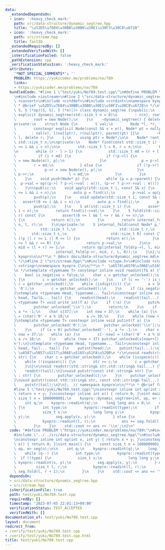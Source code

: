 ```yaml
---
data:
  _extendedDependsOn:
  - icon: ':heavy_check_mark:'
    path: src/data-structure/dynamic_segtree.hpp
    title: "\u52D5\u7684\u30BB\u30B0\u30E1\u30F3\u30C8\u6728"
  - icon: ':heavy_check_mark:'
    path: src/stream.hpp
    title: fastIO
  _extendedRequiredBy: []
  _extendedVerifiedWith: []
  _isVerificationFailed: false
  _pathExtension: cpp
  _verificationStatusIcon: ':heavy_check_mark:'
  attributes:
    '*NOT_SPECIAL_COMMENTS*': ''
    PROBLEM: https://yukicoder.me/problems/no/789
    links:
    - https://yukicoder.me/problems/no/789
  bundledCode: "#line 1 \"test/yuki/No789.test.cpp\"\n#define PROBLEM \"https://yukicoder.me/problems/no/789\"\
    \n#include <iostream>\n#line 2 \"src/data-structure/dynamic_segtree.hpp\"\n#include\
    \ <cassert>\n#include <cstddef>\n#include <cstdint>\nnamespace kyopro {\n/**\n\
    \ * @brief \u52D5\u7684\u30BB\u30B0\u30E1\u30F3\u30C8\u6728\n */\ntemplate <class\
    \ S, S (*op)(S, S), S (*e)()> class dynamic_segtree {\npublic:\n    constexpr\
    \ explicit dynamic_segtree(std::size_t n = 0)\n        : n(n), root(nullptr) {\n\
    \        root = new Node();\n    }\n    ~dynamic_segtree() { delete root; }\n\n\
    private:\n    struct Node {\n        S val;\n        Node *l, *r, *parent;\n\n\
    \        constexpr explicit Node(const S& v = e(), Node* pt = nullptr)\n     \
    \       : val(v), l(nullptr), r(nullptr), parent(pt) {}\n        ~Node() { delete\
    \ l, delete r; }\n    };\n    using ptr = Node*;\n\n    Node* root;\n    const\
    \ std::size_t n;\n\nprivate:\n    Node* find(const std::size_t i) {\n        assert(0\
    \ <= i && i < n);\n\n        std::size_t l = 0, r = n;\n\n        Node* p = root;\n\
    \n        while (r - l > 1) {\n            std::size_t md = (r + l) >> 1;\n  \
    \          if (i < md) {\n                if (!p->l) {\n                    p->l\
    \ = new Node(e(), p);\n                }\n                p = p->l;\n        \
    \        r = md;\n            } else {\n                if (!p->r) {\n       \
    \             p->r = new Node(e(), p);\n                }\n                p =\
    \ p->r;\n                l = md;\n            }\n        }\n        return p;\n\
    \    }\n    void push(Node* p) {\n        while (p = p->parent) {\n          \
    \  p->val = op((p->l ? p->l->val : e()), (p->r ? p->r->val : e()));\n        }\n\
    \    }\n\npublic:\n    void apply(std::size_t i, const S& x) {\n        assert(0\
    \ <= i && i < n);\n        auto p = find(i);\n        p->val = op(p->val, x);\n\
    \        push(p);\n    }\n    void update(std::size_t i, const S& x) {\n     \
    \   assert(0 <= i && i < n);\n        auto p = find(i);\n        p->val = x;\n\
    \        push(p);\n    }\n    S at(std::size_t i) {\n        assert(0 <= i &&\
    \ i < n);\n        return find(i)->val;\n    }\n    S fold(std::size_t l, std::size_t\
    \ r) const {\n        assert(0 <= l && l <= r && r <= n);\n        if (l == r)\
    \ {\n            return e();\n        }\n        return internal_fold(root, 0,\
    \ n, l, r);\n    }\n\nprivate:\n    S internal_fold(const Node* p,\n         \
    \           std::size_t l,\n                    std::size_t r,\n             \
    \       std::size_t L,\n                    std::size_t R) const {\n        if\
    \ (!p || r <= L || R <= l) {\n            return e();\n        }\n        if (L\
    \ <= l && r <= R) {\n            return p->val;\n        }\n\n        std::size_t\
    \ mid = (l + r) >> 1;\n        return op(internal_fold(p->l, l, mid, L, R),\n\
    \                  internal_fold(p->r, mid, r, L, R));\n    }\n};\n};  // namespace\
    \ kyopro\n\n/**\n * @docs docs/data-structure/dynamic_segtree.md\n * @ref https://lorent-kyopro.hatenablog.com/entry/2021/03/12/025644\n\
    \ */\n#line 2 \"src/stream.hpp\"\n#include <ctype.h>\n#include <stdio.h>\n#include\
    \ <string>\nnamespace kyopro {\n\n/**\n *  \u6574\u6570\u306E\u5165\u51FA\u529B\
    \n */\ntemplate <typename T> constexpr inline void readint(T& a) {\n    a = 0;\n\
    \    bool is_negative = false;\n    char c = getchar_unlocked();\n    while (isspace(c))\
    \ {\n        c = getchar_unlocked();\n    }\n    if (c == '-') is_negative = true,\
    \ c = getchar_unlocked();\n    while (isdigit(c)) {\n        a = 10 * a + (c -\
    \ '0');\n        c = getchar_unlocked();\n    }\n    if (is_negative) a *= -1;\n\
    }\ntemplate <typename Head, typename... Tail>\nconstexpr inline void readint(Head&\
    \ head, Tail&... tail) {\n    readint(head);\n    readint(tail...);\n}\n\ntemplate\
    \ <typename T> void write_int(T a) {\n    if (!a) {\n        putchar_unlocked('0');\n\
    \        putchar_unlocked('\\n');\n        return;\n    }\n    if (a < 0) putchar_unlocked('-'),\
    \ a *= -1;\n    char s[37];\n    int now = 37;\n    while (a) {\n        s[--now]\
    \ = (char)'0' + a % 10;\n        a /= 10;\n    }\n    while (now < 37) putchar_unlocked(s[now++]);\n\
    }\ntemplate <typename T> constexpr inline void putint(T a) {\n    if (!a) {\n\
    \        putchar_unlocked('0');\n        putchar_unlocked('\\n');\n        return;\n\
    \    }\n    if (a < 0) putchar_unlocked('-'), a *= -1;\n    char s[37];\n    int\
    \ now = 37;\n    while (a) {\n        s[--now] = (char)'0' + a % 10;\n       \
    \ a /= 10;\n    }\n    while (now < 37) putchar_unlocked(s[now++]);\n    putchar_unlocked('\\\
    n');\n}\ntemplate <typename Head, typename... Tail>\nconstexpr inline void putint(Head\
    \ head, Tail... tail) {\n    putint(head);\n    putint(tail...);\n}\n\n/**\n *\
    \ \u6587\u5B57\u5217\u306E\u5165\u51FA\u529B\n */\n\nvoid readstr(std::string&\
    \ str) {\n    char c = getchar_unlocked();\n    while (isspace(c)) c = getchar_unlocked();\n\
    \    while (!isspace(c)) {\n        str += c;\n        c = getchar_unlocked();\n\
    \    }\n}\n\nvoid readstr(std::string& str,std::string& tail...) {\n    readstr(str);\n\
    \    readstr(tail);\n}\nvoid putstr(const std::string& str) {\n    for (auto c\
    \ : str) {\n        putchar_unlocked(c);\n    }\n    putchar_unlocked('\\n');\n\
    }\nvoid putstr(const std::string& str, const std::string& tail...) {\n    putstr(str);\n\
    \    putstr(tail);\n}\n};  // namespace kyopro\n\n/**\n * @brief fastIO\n */\n\
    #line 5 \"test/yuki/No789.test.cpp\"\nconstexpr inline int op(int x, int y) {\
    \ return x + y; }\nconstexpr inline int e() { return 0; }\nint main() {\n    const\
    \ size_t n = 1000000001;\n    kyopro::dynamic_segtree<int, op, e> seg(n);\n\n\
    \    int q;\n    kyopro::readint(q);\n    long long ans = 0;\n    while (q--)\
    \ {\n        int type;\n        kyopro::readint(type);\n        if (!type) {\n\
    \            size_t x;\n            long long y;\n            kyopro::readint(x,\
    \ y);\n            seg.apply(x, y);\n        } else {\n            size_t l, r;\n\
    \            kyopro::readint(l, r);\n            ans += seg.fold(l, r + 1);\n\
    \        }\n    }\n    std::cout << ans << '\\n';\n}\n"
  code: "#define PROBLEM \"https://yukicoder.me/problems/no/789\"\n#include <iostream>\n\
    #include \"../../src/data-structure/dynamic_segtree.hpp\"\n#include \"../../src/stream.hpp\"\
    \nconstexpr inline int op(int x, int y) { return x + y; }\nconstexpr inline int\
    \ e() { return 0; }\nint main() {\n    const size_t n = 1000000001;\n    kyopro::dynamic_segtree<int,\
    \ op, e> seg(n);\n\n    int q;\n    kyopro::readint(q);\n    long long ans = 0;\n\
    \    while (q--) {\n        int type;\n        kyopro::readint(type);\n      \
    \  if (!type) {\n            size_t x;\n            long long y;\n           \
    \ kyopro::readint(x, y);\n            seg.apply(x, y);\n        } else {\n   \
    \         size_t l, r;\n            kyopro::readint(l, r);\n            ans +=\
    \ seg.fold(l, r + 1);\n        }\n    }\n    std::cout << ans << '\\n';\n}"
  dependsOn:
  - src/data-structure/dynamic_segtree.hpp
  - src/stream.hpp
  isVerificationFile: true
  path: test/yuki/No789.test.cpp
  requiredBy: []
  timestamp: '2023-07-05 22:01:13+09:00'
  verificationStatus: TEST_ACCEPTED
  verifiedWith: []
documentation_of: test/yuki/No789.test.cpp
layout: document
redirect_from:
- /verify/test/yuki/No789.test.cpp
- /verify/test/yuki/No789.test.cpp.html
title: test/yuki/No789.test.cpp
---
```


